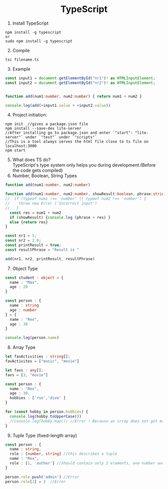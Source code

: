 
<h1 align="center">TypeScript</h1>

1. Install TypeScript
```
npm install -g typescript
or 
sudo npm install -g typescript
```
2. Compile 
```
tsc filename.ts
```
3. Example
```typescript
const input1 = document.getElementById("nr1")! as HTMLInputElement;
const input2 = document.getElementById("nr2")! as HTMLInputElement;


function add(num1:number, num2:number) { return num1 + num2 }

console.log(add(+input1.value + +input2.value))

```
4. Project initiation:
```
npm init  //gives a package.json file
npm install --save-dev lite-server 
//After installing go to package.json and enter `"start": "lite-server"` under `"test"` under `"scripts"`
//This is a tool always serves the html file close to ts file on localhost:3000
npm start
```
5. What does TS do?<br/>
TypeScript's type system only helps you during development.(Before the code gets compiled)
6. Number, Boolean, String Types
```typescript
function add(num1:number, num2:number)
```
```typescript
function add(num1:number, num2:number, showResult:boolean, phrase:string) {
//  if (typeof num1 !== 'number' || typeof num2 !== 'number') {
//    throw new Error ('Incorrect input')
//   }
  const res = num1 + num2
  if (showResult) {console.log (phrase + res) }
  else {return res}    
}

const nr1 = 5;
const nr2 = 2.8;
const printResult = true;
const resultPhrase = "Result is "

add(nr1, nr2, printResult, resultPhrase)
```
7. Object Type
```typescript
const student : object = {
  name : "Max",
  age : 20
}

const person : {
  name : string
  age : number
} = {
  name : "Rex",
  age : 30
}

console.log(person.name)

```
8. Array Type
```typescript
let favActivities : string[];
favActivites = ["music", "movie"]

let favs : any[];
favs = [3, "movie"]

const person : {
  name : "Rex",
  age : 30,
  hobbies : ['run','dive' ]
}

for (const hobby in person.hobbies) {
  console.log(hobby.toUpperCase())
  //console.log(hobby.map()) //Error ! Because an srray does not get map
}
```
9. Tuple Type (fixed-length array)
```typescript
const person : {
  name : string,
  role : [number, string] //this describes a tuple
  name : "Rex",
  role : [1, 'author'] //Should contain only 2 elements, one number and one string
}

person.role.push('admin') //Error
person.role[1] = 3  //Error
```
